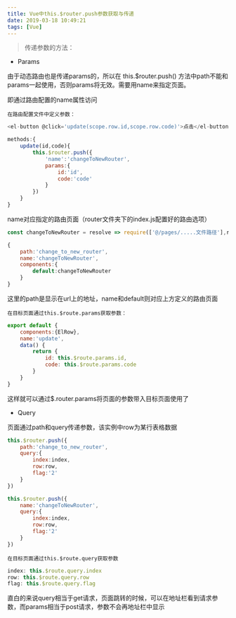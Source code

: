 ```yaml
---
title: Vue中this.$router.push参数获取与传递
date: 2019-03-18 10:49:21
tags: [Vue]
---
```


> 传递参数的方法：

* Params

<!-- more -->

由于动态路由也是传递params的，所以在 this.$router.push() 方法中path不能和params一起使用，否则params将无效。需要用name来指定页面。

即通过路由配置的name属性访问

`在路由配置文件中定义参数：`

```javascript
<el-button @click='update(scope.row.id,scope.row.code)'>点击</el-button>
```

```javascript
methods:{
    update(id,code){
        this.$router.push({
            'name':'changeToNewRouter',
            params:{
                id:'id',
                code:'code'
            }
        })
    }
}
```
name对应指定的路由页面（router文件夹下的index.js配置好的路由选项）

```javascript
const changeToNewRouter = resolve => require(['@/pages/.....文件路径'],resolve)
```

```javascript
{
    path:'change_to_new_router',
    name:'changeToNewRouter',
    components:{
        default:changeToNewRouter
    }
}
```

这里的path是显示在url上的地址，name和default则对应上方定义的路由页面

`在目标页面通过this.$route.params获取参数：`

```javascript
export default {
    components:{ElRow},
    name:'update',
    data() {
        return {
            id: this.$route.params.id,
            code: this.$route.params.code
        }
    }
}
```

这样就可以通过$.router.params将页面的参数带入目标页面使用了

* Query

页面通过path和query传递参数，该实例中row为某行表格数据

```javascript
this.$router.push({
    path:'change_to_new_router',
    query:{
        index:index,
        row:row,
        flag:'2'
    }
})
```

```javascript
this.$router.push({
    name:'changeToNewRouter',
    query:{
        index:index,
        row:row,
        flag:'2'
    }
})
```

`在目标页面通过this.$route.query获取参数`

```javascript
index: this.$route.query.index
row: this.$route.query.row
flag: this.$route.query.flag
```

直白的来说query相当于get请求，页面跳转的时候，可以在地址栏看到请求参数，而params相当于post请求，参数不会再地址栏中显示





